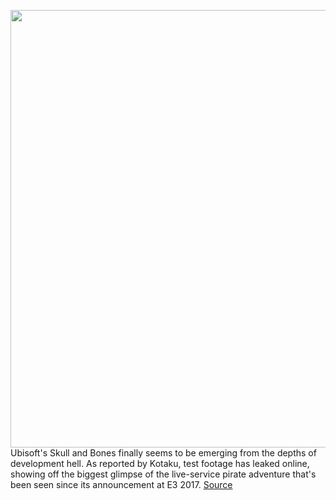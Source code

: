 <img src='https://cdn.vox-cdn.com/thumbor/vcq8aNwU3rl4FfUFLVvjTuTIpKU=/0x0:2880x1800/1200x800/filters:focal(1210x670:1670x1130)/cdn.vox-cdn.com/uploads/chorus_image/image/70811639/Screen_Shot_2022_04_29_at_11.30.42_AM.0.png' width='700px' /><br/>
Ubisoft's Skull and Bones finally seems to be emerging from the depths of development hell. As reported by Kotaku, test footage has leaked online, showing off the biggest glimpse of the live-service pirate adventure that's been seen since its announcement at E3 2017.
<a href='https://www.theverge.com/2022/4/29/23048852/ubisoft-skull-and-bones-gameplay-leak'> Source <a/>